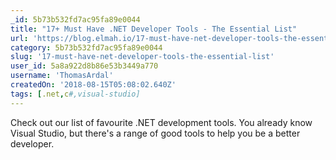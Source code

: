 ```yaml
---
_id: 5b73b532fd7ac95fa89e0044
title: "17+ Must Have .NET Developer Tools - The Essential List"
url: 'https://blog.elmah.io/17-must-have-net-developer-tools-the-essential-list/'
category: 5b73b532fd7ac95fa89e0044
slug: '17-must-have-net-developer-tools-the-essential-list'
user_id: 5a8a922d8b86e53b3449a770
username: 'ThomasArdal'
createdOn: '2018-08-15T05:08:02.640Z'
tags: [.net,c#,visual-studio]
---
```


Check out our list of favourite .NET development tools. You already know Visual Studio, but there's a range of good tools to help you be a better developer.
